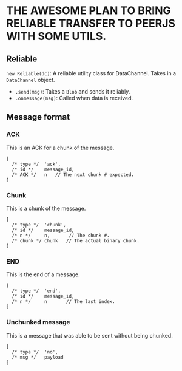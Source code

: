 # THE AWESOME PLAN TO BRING RELIABLE TRANSFER TO PEERJS WITH SOME UTILS.


## Reliable

`new Reliable(dc)`: A reliable utility class for DataChannel. Takes in a `DataChannel` object.
* `.send(msg)`: Takes a `Blob` and sends it reliably.
* `.onmessage(msg)`: Called when data is received.


## Message format

### ACK

This is an ACK for a chunk of the message.

```
[
  /* type */  'ack',
  /* id */    message_id,
  /* ACK */   n   // The next chunk # expected.
]
```

### Chunk

This is a chunk of the message.

```
[
  /* type */  'chunk',
  /* id */    message_id,
  /* n */     n,       // The chunk #.
  /* chunk */ chunk   // The actual binary chunk.
]
```


### END

This is the end of a message.

```
[
  /* type */  'end',
  /* id */    message_id,
  /* n */     n       // The last index.
]
```


### Unchunked message

This is a message that was able to be sent without being chunked.

```
[
  /* type */  'no',
  /* msg */   payload
]
```
